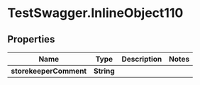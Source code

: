 # TestSwagger.InlineObject110

## Properties

Name | Type | Description | Notes
------------ | ------------- | ------------- | -------------
**storekeeperComment** | **String** |  | 


